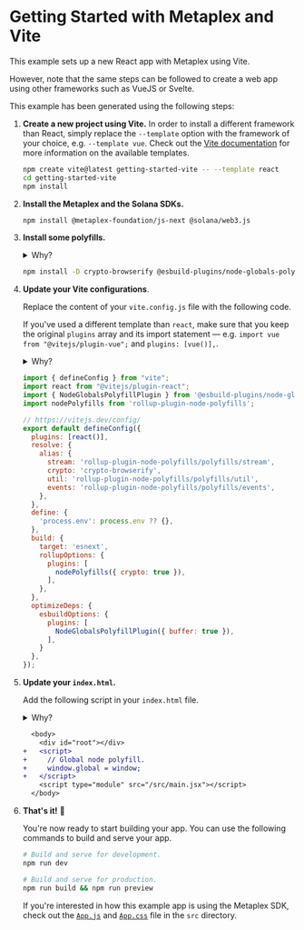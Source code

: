# Getting Started with Metaplex and Vite

This example sets up a new React app with Metaplex using Vite.

However, note that the same steps can be followed to create a web app using other frameworks such as VueJS or Svelte.

This example has been generated using the following steps:

1. **Create a new project using Vite.**
    In order to install a different framework than React, simply replace the `--template` option with the framework of your choice, e.g. `--template vue`. Check out the [Vite documentation](https://vitejs.dev/guide/#scaffolding-your-first-vite-project) for more information on the available templates.

    ```sh
    npm create vite@latest getting-started-vite -- --template react
    cd getting-started-vite
    npm install
    ```

2. **Install the Metaplex and the Solana SDKs.**

    ```sh
    npm install @metaplex-foundation/js-next @solana/web3.js
    ```

3. **Install some polyfills.**

    <details>
      <summary>Why?</summary>
      Some dependencies of the Metaplex SDK are still relying on NPM packages that are not available in the browser. To make sure that the Metaplex SDK works in the browser, we need to install some polyfills. Note that we are installing some polyfills via rollup plugins since Vite uses rollup under the hood the bundle for production.
    </details>

    ```sh
    npm install -D crypto-browserify @esbuild-plugins/node-globals-polyfill rollup-plugin-node-polyfills
    ```

4. **Update your Vite configurations**.

    Replace the content of your `vite.config.js` file with the following code.

    If you've used a different template than `react`, make sure that you keep the original `plugins` array and its import statement — e.g. `import vue from "@vitejs/plugin-vue";` and `plugins: [vue()],`.

    <details>
      <summary>Why?</summary>
      The main goal of all these changes is to polyfill NPM packages that are not available in the browser. The configuration updates look slightly confusing because we have to polyfill differently for development and production. That's because Vite uses rollup under the hood to bundle the application for production but does not bundle your application at all in development.
    </details>

    ```js
    import { defineConfig } from "vite";
    import react from "@vitejs/plugin-react";
    import { NodeGlobalsPolyfillPlugin } from '@esbuild-plugins/node-globals-polyfill'
    import nodePolyfills from 'rollup-plugin-node-polyfills';

    // https://vitejs.dev/config/
    export default defineConfig({
      plugins: [react()],
      resolve: {
        alias: {
          stream: 'rollup-plugin-node-polyfills/polyfills/stream',
          crypto: 'crypto-browserify',
          util: 'rollup-plugin-node-polyfills/polyfills/util',
          events: 'rollup-plugin-node-polyfills/polyfills/events',
        },
      },
      define: {
        'process.env': process.env ?? {},
      },
      build: {
        target: 'esnext',
        rollupOptions: {
          plugins: [
            nodePolyfills({ crypto: true }),
          ],
        },
      },
      optimizeDeps: {
        esbuildOptions: {
          plugins: [
            NodeGlobalsPolyfillPlugin({ buffer: true }),
          ],
        }
      },
    });
    ```

5. **Update your `index.html`.**

    Add the following script in your `index.html` file.

    <details>
      <summary>Why?</summary>
      This will polyfill the missing `global` object in the browser when running the application in development.
      I really wish we didn't have to do this but there seem to be no Vite plugin available for that purpose.
    </details>

    ```diff
      <body>
        <div id="root"></div>
    +   <script>
    +     // Global node polyfill.
    +     window.global = window;
    +   </script>
        <script type="module" src="/src/main.jsx"></script>
      </body>
    ```

7. **That's it!** 🎉

    You're now ready to start building your app. You can use the following commands to build and serve your app.

    ```sh
    # Build and serve for development.
    npm run dev

    # Build and serve for production.
    npm run build && npm run preview
    ```

    If you're interested in how this example app is using the Metaplex SDK, check out the [`App.js`](./src/App.js) and [`App.css`](./src/App.css) file in the `src` directory.
